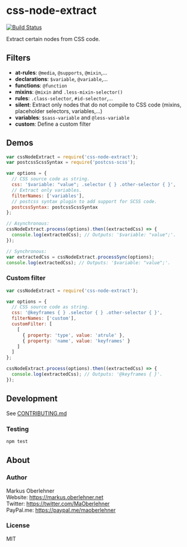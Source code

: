 # css-node-extract
[![Build Status](https://travis-ci.org/maoberlehner/css-node-extract.svg?branch=master)](https://travis-ci.org/maoberlehner/css-node-extract)

Extract certain nodes from CSS code.

## Filters
- **at-rules**: `@media`, `@supports`, `@mixin`,...
- **declarations**: `$variable`, `@variable`,...
- **functions**: `@function`
- **mixins**: `@mixin` and `.less-mixin-selector()`
- **rules**: `.class-selector`, `#id-selector`,...
- **silent**: Extract only nodes that do not compile to CSS code (mixins, placeholder selectors, variables,...)
- **variables**: `$sass-variable` and `@less-variable`
- **custom**: Define a custom filter

## Demos
```js
var cssNodeExtract = require('css-node-extract');
var postcssScssSyntax = require('postcss-scss');

var options = {
  // CSS source code as string.
  css: '$variable: "value"; .selector { } .other-selector { }',
  // Extract only variables.
  filterNames: ['variables'],
  // postcss syntax plugin to add support for SCSS code.
  postcssSyntax: postcssScssSyntax
};

// Asynchronous:
cssNodeExtract.process(options).then((extractedCss) => {
  console.log(extractedCss); // Outputs: '$variable: "value";'.
});

// Synchronous:
var extractedCss = cssNodeExtract.processSync(options);
console.log(extractedCss); // Outputs: '$variable: "value";'.
```

### Custom filter
```js
var cssNodeExtract = require('css-node-extract');

var options = {
  // CSS source code as string.
  css: '@keyframes { } .selector { } .other-selector { }',
  filterNames: ['custom'],
  customFilter: [
    [
      { property: 'type', value: 'atrule' },
      { property: 'name', value: 'keyframes' }
    ]
  ]
};

cssNodeExtract.process(options).then((extractedCss) => {
  console.log(extractedCss); // Outputs: '@keyframes { }'.
});
```

## Development
See [CONTRIBUTING.md](https://github.com/maoberlehner/css-node-extract/blob/master/CONTRIBUTING.md)

### Testing
```bash
npm test
```

## About
### Author
Markus Oberlehner  
Website: https://markus.oberlehner.net  
Twitter: https://twitter.com/MaOberlehner  
PayPal.me: https://paypal.me/maoberlehner

### License
MIT
